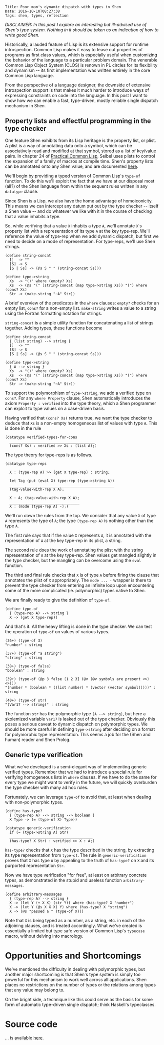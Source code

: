     Title: Poor man's dynamic dispatch with types in Shen
    Date: 2016-10-10T08:27:38
    Tags: shen, types, reflection

*DISCLAIMER: In this post I explore an interesting but ill-advised
use of Shen's type system. Nothing in it should be taken as an
indication of how to write good Shen.*

<!-- more -->

Historically, a lauded feature of Lisp is its extensive support for
runtime introspection. Common Lisp makes it easy to tease out
properties of programs as first class values, which is especially
useful when customizing the behavior of the language to a particular
problem domain. The venerable Common Lisp Object System (CLOS) is
renown in PL circles for its flexibility and dynamism -- its first
implementation was written entirely in the core Common Lisp language.

From the perspective of a language designer, the downside of extensive
introspection support is that makes it much harder to introduce ways
of expressing constraints on code into the language. In this post I
want to show how we can enable a fast, type-driven, mostly reliable
single dispatch mechanism in Shen.

## Property lists and effectful programming in the type checker

One feature Shen exhibits from its Lisp heritage is the property list,
or plist. A plist is a way of annotating data onto a symbol, which can
be associatively read and modified at that symbol, stored as a list of
key/value pairs. In chapter 24 of [Practical Common
Lisp](http://www.gigamonkeys.com/book/), Seibel uses plists to control
the expansion of a family of macros at compile time. Shen's property
lists can be annotated onto any Shen value, and are documented
[here](http://www.shenlanguage.org/learn-shen/property_lists.html).

We'll begin by providing a typed version of Common Lisp's `type-of`
function. To do this we'll exploit the fact that we have at our
disposal most (all?) of the Shen language from within the sequent
rules written in any `datatype` clause.

Since Shen is a Lisp, we also have the home advantage of
homoiconicity. This means we can intercept any datum put out by the
type checker -- itself a Shen value -- and do whatever we like with it
in the course of checking that a value inhabits a type.

So, while verifying that a value `X` inhabits a type `A`, we'll
annotate `X`'s property list with a representation of its type `A` at
the key type-rep. We'll reference the value of type-rep when we add
dynamic dispatch, but first we need to decide on a mode of
representation. For type-reps, we'll use Shen strings.

```
(define string-concat
  []  -> ""
  [S] -> S
  [S | Ss] -> (@s S " " (string-concat Ss)))

(define type->string  
  Xs  -> "()" where (empty? Xs)
  Xs  -> (@s "(" (string-concat (map type->string Xs)) ")") where (cons? Xs)
  Str -> (make-string "~A" Str))
```

A brief overview of the predicates in the `where` clauses: `empty?`
checks for an empty list, `cons?` for a non-empty list. `make-string`
writes a value to a string using the Fortran formatting notation for
strings.

`string-concat` is a simple utility function for concatenating a list
of strings together. Adding types, these functions become

```
(define string-concat
  { (list string) --> string }
  []  -> ""
  [S] -> S
  [S | Ss] -> (@s S " " (string-concat Ss)))

(define type->string
  { A --> string }	
  Xs  -> "()" where (empty? Xs)
  Xs  -> (@s "(" (string-concat (map type->string Xs)) ")") where (cons? Xs)
  Str -> (make-string "~A" Str))
```

To support the polymorphism of `type->string`, we add a verified type
on `cons?`. For any `where Property` clause, Shen automatically
introduces the axiom `Property : verified` into the type theory, which
a Shen programmer can exploit to type values on a case-driven basis.

Having verified that `(cons? Xs)` returns true, we want the type
checker to deduce that `Xs` is a non-empty homogeneous list of values
with type `A`. This is done in the rule

```
(datatype verified-types-for-cons
  _______________________________________
  (cons? Xs) : verified >> Xs : (list A);)
```

The type theory for type-reps is as follows.

```
(datatype type-reps
  ______________________________________________
  X : (type-rep A) >> (get X type-rep) : string;

  let Tag (put (eval X) type-rep (type->string A))
  ________________________________________________
  (tag-value-with-rep X A);

  X : A; (tag-value-with-rep X A);
  ________________________________
  X : (mode (type-rep A) -);)
```

We'll run down the rules from the top. We consider that any value `X` of
type `A` represents the type of `A`; the type `(type-rep A)` is nothing
other than the type `A`.

The first rule says that if the value `X` represents `A`, it is annotated
with the representation of `A` at the key type-rep in its plist, a
string.

The second rule does the work of annotating the plist with the string
representation of `A` at the key type-rep. Shen values get mangled
slightly in the type checker, but the mangling can be overcome using
the `eval` function.

The third and final rule checks that `X` is of type `A` before firing
the clause that annotates the plist of `X` appropriately. The `mode
... -` wrapper is there to prevent the type checker from entering an
infinite loop upon encountering some of the more complicated
(ie. polymorphic) types native to Shen.

We are finally ready to give the definition of `type-of`.

```
(define type-of
  { (type-rep A) --> string }
  X -> (get X type-rep))
```

And that's it. All the heavy lifting is done in the type checker. We
can test the operation of `type-of` on values of various types.

```
(36+) (type-of 3)
"number" : string

(37+) (type-of "a string")
"string" : string

(38+) (type-of false)
"boolean" : string

(39+) (type-of (@p 3 false [1 2 3] (@v (@v symbols are present <>) <>)))
"(number * (boolean * ((list number) * (vector (vector symbol)))))" : string

(40+) (type-of str)
"(Var17 --> string)" : string
```

The function `str` has the polymorphic type `(A --> string)`, but here
a skolemized variable `Var17` is leaked out of the type
checker. Obviously this poses a serious caveat to dynamic dispatch on
polymorphic types. We should be more careful in defining
`type->string` after deciding on a format for polymorphic type
representation. This seems a job for the (Shen and human) reader and
Shen Prolog.

## Generic type verification

What we've developed is a semi-elegant way of implementing generic
verified types. Remember that we had to introduce a special rule for
verifying homogeneous lists in `where` clauses. If we have to do the
same for every type we might want to verify in the future, we will
quickly overburden the type checker with many ad hoc rules.

Fortunately, we can leverage `type-of` to avoid that, at least when
dealing with non-polymorphic types.

```
(define has-type?
  { (type-rep A) --> string --> boolean }
  X Type -> (= (type-of X) Type))

(datatype generic-verification
  if (= (type->string A) Str)
  ______________________________________
  (has-type? X Str) : verified >> X : A;)
```

`has-type?` checks that `X` has the type described in the string, by
extracting its type representation from `type-of`. The rule in
`generic-verification` proves that `X` has type `A` by appealing to
the truth of `has-type?` on `X` and its purported representation
`Str`.

Now we have type verification "for free", at least on arbitrary
concrete types, as demonstrated in the stupid and useless function
`arbitrary-messages`.

```
(define arbitrary-messages
  { (type-rep A) --> string }
  X -> (let Y (+ X X) (str Y)) where (has-type? X "number")
  X -> (let Y (@s X X X) Y) where (has-type? X "string")
  X -> (@s "passed a " (type-of X)))
```

Note that `X` is being typed as a number, as a string, etc. in each of
the adjoining clauses, and is treated accordingly. What we've created
is essentially a limited but type safe version of Common Lisp's
`typecase` macro, without delving into macrology.

# Opportunities and Shortcomings

We've mentioned the difficulty in dealing with polymorphic types, but
another major shortcoming is that Shen's type system is simply too
powerful for this mechanism to work well across all applications. Shen
places no restrictions on the number of types or the relations among
types that any value may belong to.

On the bright side, a technique like this could serve as the basis for
some form of automatic type-driven single dispatch; think Haskell's
typeclasses.

# Source code

... is available
[here](https://gist.github.com/mthom/42878af3bf0d51274a2459faac2edaf2).